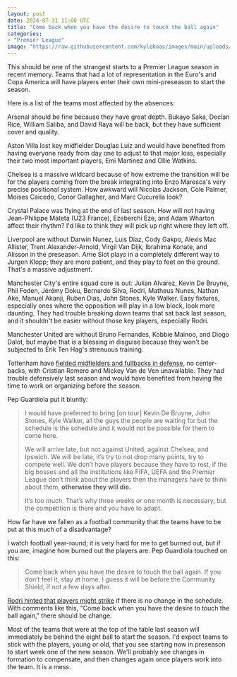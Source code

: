 ```yaml
---
layout: post
date: 2024-07-31 11:00 UTC
title: "Come back when you have the desire to touch the ball again"
categories:
- "Premier League"
image: "https://raw.githubusercontent.com/kyleboas/images/main/uploads/2024/07/31/Image-31Jul2024_02:59:58.png"
---
```


This should be one of the strangest starts to a Premier League season in recent memory. Teams that had a lot of representation in the Euro's and Copa America will have players enter their own mini-preseason to start the season.

<!---more--->

Here is a list of the teams most affected by the absences:  

Arsenal should be fine because they have great depth. Bukayo Saka, Declan Rice, William Saliba, and David Raya will be back, but they have sufficient cover and quality. 

Aston Villa lost key midfielder Douglas Luiz and would have benefited from having everyone ready from day one to adjust to that major loss, especially their two most important players, Emi Martinez and Ollie Watkins. 

Chelsea is a massive wildcard because of how extreme the transition will be for the players coming from the break integrating into Enzo Maresca's very precise positional system. How awkward will Nicolas Jackson, Cole Palmer, Moises Caicedo, Conor Gallagher, and Marc Cucurella look? 

Crystal Palace was flying at the end of last season. How will not having Jean-Philippe Mateta (U23 France), Ezeberchi Eze, and Adam Wharton affect their rhythm? I'd like to think they will pick up right where they left off.

Liverpool are without Darwin Nunez, Luis Diaz, Cody Gakpo, Alexis Mac Allister, Trent Alexander-Arnold, Virgil Van Dijk, Ibrahima Konate, and Alisson in the preseason. Arne Slot plays in a completely different way to Jurgen Klopp; they are more patient, and they play to feet on the ground. That's a massive adjustment. 

Manchester City's entire squad core is out: Julian Alvarez, Kevin De Bruyne, Phil Foden, Jérémy Doku, Bernardo Silva, Rodri, Matheus Nunes, Nathan Ake, Manuel Akanji, Ruben Dias, John Stones, Kyle Walker. Easy fixtures, especially ones where the opposition will play in a low block, look more daunting. They had trouble breaking down teams that sat back last season, and it shouldn't be easier without those key players, especially Rodri. 

Manchester United are without Bruno Fernandes, Kobbie Mainoo, and Diogo Dalot, but maybe that is a blessing in disguise because they won't be subjected to Erik Ten Hag's strenuous training.

Tottenham have [fielded midfielders and fullbacks in defense](https://tacticsjournal.com/2024/07/20/early-signs-of-improvisation-from-tottenham/), no center-backs, with Cristian Romero and Mickey Van de Ven unavailable. They had trouble defensively last season and would have benefited from having the time to work on organizing before the season. 

Pep Guardiola put it bluntly:

> I would have preferred to bring [on tour] Kevin De Bruyne, John Stones, Kyle Walker, all the guys the people are waiting for but the schedule is the schedule and it would not be possible for them to come here.
> 
> We will arrive late, but not against United, against Chelsea, and Ipswich. We will be late, it’s try to not drop many points, try to compete well. We don’t have players because they have to rest, if the big bosses and all the institutions like FIFA, UEFA and the Premier League don’t think about the players then the managers have to think about them, **otherwise they will die.**
> 
> It’s too much. That’s why three weeks or one month is necessary, but the competition is there and you have to adapt.

How far have we fallen as a football community that the teams have to be put at this much of a disadvantage? 

I watch football year-round; it is very hard for me to get burned out, but if you are, imagine how burned out the players are. Pep Guardiola touched on this:

> Come back when you have the desire to touch the ball again. If you don’t feel it, stay at home. I guess it will be before the Community Shield, if not a few days after.

[Rodri hinted that players might strike](https://tacticsjournal.com/2024/07/13/rodri-talks-we-must-listen/) if there is no change in the schedule. With comments like this, "Come back when you have the desire to touch the ball again," there should be change. 

Most of the teams that were at the top of the table last season will immediately be behind the eight ball to start the season. I'd expect teams to stick with the players, young or old, that you see starting now in preseason to start week one of the new season. We'll probably see changes in formation to compensate, and then changes again once players work into the team. It is a mess.